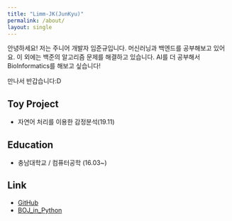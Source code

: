 ```yaml
---
title: "Limm-JK(JunKyu)"
permalink: /about/
layout: single
---
```





안녕하세요! 저는 주니어 개발자 임준규입니다.
머신러닝과 백엔드를 공부해보고 있어요. 이 외에는 백준의 알고리즘 문제를 해결하고 있습니다.
AI를 더 공부해서 BioInformatics를 해보고 싶습니다!

만나서 반갑습니다:D

  ## Toy Project

 * 자연어 처리를 이용한 감정분석(19.11)

  ## Education
 * 충남대학교 / 컴퓨터공학 (16.03~)

  ## Link
 * [GitHub](github.com/Limm-jk/)
 * [BOJ_in_Python](https://github.com/Limm-jk/BaekJoon_Online_Judge)